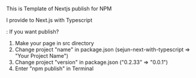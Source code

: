 This is Template of Nextjs publish for NPM

I provide to Next.js with Typescript

: If you want publish?
  1. Make your page in src directory
  2. Change project "name" in package.json (sejun-next-with-typescript => "Your Project Name")
  3. Change project "version" in package.json ("0.2.33" => "0.0.1")
  4. Enter "npm publish" in Terminal
